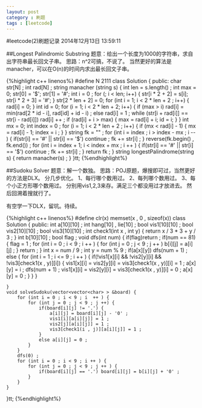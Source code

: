 ```yaml
---
layout: post
category : 刷题
tags : [leetcode]
---
```

#leetcode(2)刷题记录
2014年12月13日 13:59:11 

##Longest Palindromic Substring
题意：给出一个长度为1000的字符串，求自出字符串最长回文子串。
思路：n^2可搞，不说了。
当然更好的算法是manacher，可以在O(n)的时间内求出最长回文子串。

{%highlight c++ linenos%}
#define N 2111
class Solution {
public:
    char str[N] ;
    int rad[N] ;
    string manacher (string s) {
        int len = s.length() ;
        int max = 0;
        str[0] = '$';
        str[1] = '#';
        int i = 0  ;
        for (; i < len; i++) {
            str[i * 2 + 2] = s[i];
            str[i * 2 + 3] = '#';
        }
        str[2 * len + 2] = 0;
        for (int i = 1; i < 2 * len + 2 ; i++) {
            rad[i] = 0;
        }
        int id = 0;
        for (i = 1; i < 2 * len + 2; i++) {
            if (max > i)
                rad[i] = min(rad[2 * id - i], rad[id] + id - i) ;
            else
                rad[i] = 1 ;
            while (str[i + rad[i]] == str[i - rad[i]])
                rad[i] ++ ;
            if (rad[i] + i > max) {
                max = rad[i] + i;
                id = i;
            }
        }
        int mx = 0;
        int index = 0 ;
        for (i = 1; i < 2 * len + 2 ; i++) {
            if (mx < rad[i] - 1) {
                mx = rad[i] - 1;
                index = i ;
            }
        }
        string fk = "" ;
        for (int i = index ; i > index - mx ; i -- ) {
            if(str[i] == '#' || str[i] == '$') continue ;
            fk += str[i] ;
        }
        reverse(fk.begin() , fk.end()) ;
        for (int i = index + 1; i < index + mx ; i ++ ) {
            if(str[i] == '#' || str[i] == '$') continue ;
            fk += str[i] ;
        }
        return fk ;
    }
    string longestPalindrome(string s) {
        return manacher(s) ;
    }
}tt;
{%endhighlight%}

##Sudoku Solver
题意：解一个数独。
思路：POJ原题，爆搜即可过，当然更好的方法是DLX。
分几步优化。
1、每行哪个数用过。
2、每列哪个数用过。
3、每个小正方形哪个数用过。
分别用vis1,2,3来存。满足三个都没用过才放进去。
然后回溯着搜就行了。

有空学一下DLX，留坑。待续。

{%highlight c++ linenos%}
#define clr(x) memset(x , 0 , sizeof(x))
class Solution {
public:
    int a[10][10] ;
    int hang[10] , lie[10] ;
    bool vis1[10][10] ;
    bool vis2[10][10] ;
    bool vis3[10][10] ;
    int check1(int x , int y) {
        return x / 3 * 3 + y / 3 ;
    }
    int b[10][10] ;
    bool flag ;
    void  dfs(int num) {
        if(flag)return ;
        if(num == 81) {
            flag = 1 ;
            for (int i = 0 ; i < 9 ; i ++ ) {
                for (int j = 0 ; j < 9 ; j ++ )
                    b[i][j] = a[i][j] ;
            }
            return ;
        }
        int x = num / 9 ;
        int y = num % 9 ;
        if(a[x][y]) dfs(num + 1) ;
        else {
            for (int i = 1 ; i <= 9 ; i ++ ) {
                if(!vis1[x][i] && !vis2[y][i] && !vis3[check1(x , y)][i]) {
                    vis1[x][i] = vis2[y][i] = vis3[check1(x , y)][i] = 1 ;
                    a[x][y] = i ;
                    dfs(num + 1) ;
                    vis1[x][i] = vis2[y][i] = vis3[check1(x , y)][i] = 0 ;
                    a[x][y] = 0 ;
                }
            }
        }

    }
    void solveSudoku(vector<vector<char> > &board) {
        for (int i = 0 ; i < 9 ; i  ++ ) {
            for (int j = 0 ; j < 9 ; j ++) {
                if(board[i][j] != '.') {
                    a[i][j] = board[i][j] - '0' ;
                    vis1[i][a[i][j]] = 1 ;
                    vis2[j][a[i][j]] = 1 ;
                    vis3[check1(i , j)][a[i][j]] = 1 ;
                }
                else a[i][j] = 0 ;
            }
        }
        dfs(0) ;
        for (int i = 0 ; i < 9 ; i ++ ) {
            for (int j = 0 ; j < 9 ; j ++ ) {
                if(board[i][j] == '.') board[i][j] = b[i][j] + '0' ;
            }
        }
    }
}tt;
{%endhighlight%}